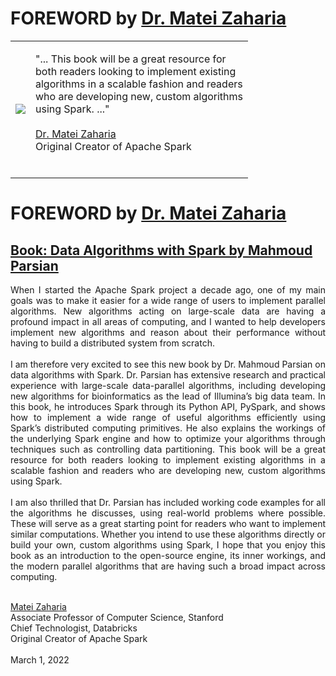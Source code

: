 # FOREWORD by [Dr. Matei Zaharia](https://cs.stanford.edu/people/matei/)

<table>
<tr>

<td>

<a href="https://www.oreilly.com/library/view/data-algorithms-with/9781492082378/">
<img src="https://learning.oreilly.com/library/cover/9781492082378/250w/">
</a>

</td>

<td>

"... This  book  will be a  great resource for <br>
both readers looking  to  implement  existing <br>
algorithms in a scalable fashion and readers <br>
who are developing new, custom algorithms  <br>
using Spark. ..." <br>
<br>
<a href="https://cs.stanford.edu/people/matei/">Dr. Matei Zaharia</a><br>
Original Creator of Apache Spark <br>
<br>

</td>

</tr>   
</table>



# FOREWORD by [Dr. Matei Zaharia](https://cs.stanford.edu/people/matei/)

## [Book: Data Algorithms with Spark by Mahmoud Parsian](https://www.amazon.com/Data-Algorithms-Spark-Recipes-Patterns/dp/1492082384/ref=asc_df_1492082384/)




<div style="text-align: justify"> 
When I started the Apache Spark project a 
decade ago, one of my main goals was to make 
it easier for a wide range of users to implement 
parallel algorithms. New algorithms acting on 
large-scale data are having a profound impact in 
all areas of computing, and I wanted to help 
developers implement new algorithms and reason 
about their performance without having to build 
a distributed system from scratch.
</div><br>


<div style="text-align: justify"> 
I am therefore very excited to see this new 
book by Dr. Mahmoud Parsian on data algorithms 
with Spark. Dr. Parsian has extensive research 
and practical experience with large-scale 
data-parallel algorithms, including developing 
new algorithms for bioinformatics as the lead 
of Illumina’s big data team. In this book, he 
introduces Spark through its Python API, PySpark, 
and shows how to implement a wide range of useful 
algorithms efficiently using Spark’s distributed 
computing primitives. He also explains the workings 
of the underlying Spark engine and how to optimize 
your algorithms through techniques such as controlling 
data partitioning. This book will be a great
resource for both readers looking to implement 
existing algorithms in a scalable fashion and 
readers who are developing new, custom algorithms 
using Spark.
</div><br>

<div style="text-align: justify"> 
I am also thrilled that Dr. Parsian has included 
working code examples for all the algorithms he 
discusses, using real-world problems where possible. 
These will serve as a great starting point for 
readers who want to implement similar computations. 
Whether you intend to use these algorithms directly 
or build your own, custom algorithms using Spark, I 
hope that you enjoy this book as an introduction 
to the open-source engine, its inner workings, and 
the modern parallel algorithms that are having such 
a broad impact across computing.
</div><br>


[Matei Zaharia](https://cs.stanford.edu/people/matei/) <br>
Associate Professor of Computer Science, Stanford <br>
Chief Technologist, Databricks <br>
Original Creator of Apache Spark <br>
<br>
March 1, 2022
